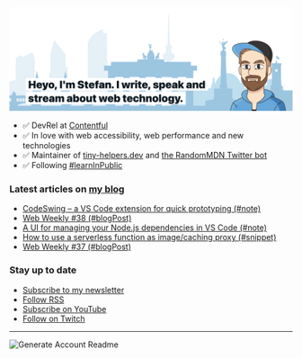 <img alt="Heyo, I'm Stefan. I write and speak about web technology." src="https://raw.githubusercontent.com/stefanjudis/stefanjudis/main/screenshot.png">

- ✅ DevRel at [Contentful](https://www.contentful.com)
- ✅ In love with web accessibility, web performance and new technologies
- ✅ Maintainer of [tiny-helpers.dev](https://tiny-helpers.dev) and [the RandomMDN Twitter bot](https://twitter.com/randomMDN)
- ✅ Following [#learnInPublic](https://www.stefanjudis.com/today-i-learned/)
### Latest articles on [my blog](https://www.stefanjudis.com)

<!-- BLOG-POST-LIST:START -->
- [CodeSwing – a VS Code extension for quick prototyping (#note)](https://www.stefanjudis.com/notes/codeswing-a-vs-code-extension-for-quick-prototyping/)
- [Web Weekly #38 (#blogPost)](https://www.stefanjudis.com/blog/web-weekly-38/)
- [A UI for managing your Node.js dependencies in VS Code (#note)](https://www.stefanjudis.com/notes/a-ui-for-managing-your-node-js-dependencies-in-vs-code/)
- [How to use a serverless function as image/caching proxy (#snippet)](https://www.stefanjudis.com/snippets/how-to-use-a-serverless-function-as-image-caching-proxy/)
- [Web Weekly #37 (#blogPost)](https://www.stefanjudis.com/blog/web-weekly-37/)
<!-- BLOG-POST-LIST:END -->

### Stay up to date

- [Subscribe to my newsletter](https://www.stefanjudis.com/newsletter/)
- [Follow RSS](https://www.stefanjudis.com/feeds/)
- [Subscribe on YouTube](https://youtube.com/c/stefanjudis)
- [Follow on Twitch](https://www.twitch.tv/stefanjudis)

---

![Generate Account Readme](https://github.com/stefanjudis/stefanjudis/workflows/Generate%20Account%20Readme/badge.svg)
